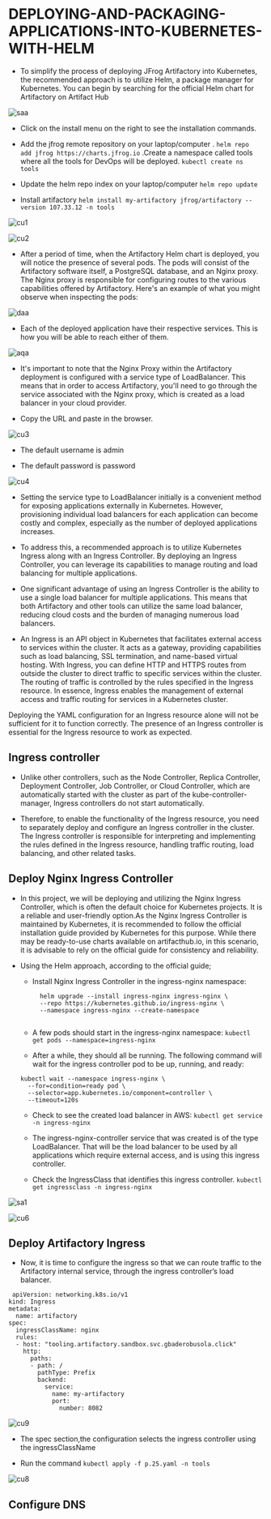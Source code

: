 # DEPLOYING-AND-PACKAGING-APPLICATIONS-INTO-KUBERNETES-WITH-HELM

- To simplify the process of deploying JFrog Artifactory into Kubernetes, the recommended approach is to utilize Helm, a package manager for Kubernetes. You can begin by searching for the official Helm chart for Artifactory on Artifact Hub

![saa](https://github.com/busolagbadero/DEPLOYING-AND-PACKAGING-APPLICATIONS-INTO-KUBERNETES-WITH-HELM/assets/94229949/197d973b-2d30-4610-88a6-45b6dc347a0a)

- Click on the install menu on the right to see the installation commands.

- Add the jfrog remote repository on your laptop/computer . `helm repo add jfrog https://charts.jfrog.io` .Create a namespace called tools where all the tools for DevOps will be deployed. `kubectl create ns tools`

- Update the helm repo index on your laptop/computer `helm repo update`

- Install artifactory `helm install my-artifactory jfrog/artifactory --version 107.33.12 -n tools`

![cu1](https://github.com/busolagbadero/DEPLOYING-AND-PACKAGING-APPLICATIONS-INTO-KUBERNETES-WITH-HELM/assets/94229949/7d0efc97-c7ea-483f-834f-e2ddff76cc48)

![cu2](https://github.com/busolagbadero/DEPLOYING-AND-PACKAGING-APPLICATIONS-INTO-KUBERNETES-WITH-HELM/assets/94229949/b92d1bc9-f5ea-43f2-845b-09044f452917)


- After a period of time, when the Artifactory Helm chart is deployed, you will notice the presence of several pods. The pods will consist of the Artifactory software itself, a PostgreSQL database, and an Nginx proxy. The Nginx proxy is responsible for configuring routes to the various capabilities offered by Artifactory. Here's an example of what you might observe when inspecting the pods:

![daa](https://github.com/busolagbadero/DEPLOYING-AND-PACKAGING-APPLICATIONS-INTO-KUBERNETES-WITH-HELM/assets/94229949/24e12d2e-f604-43b8-82e1-28609da5b72b)

- Each of the deployed application have their respective services. This is how you will be able to reach either of them.

![aqa](https://github.com/busolagbadero/DEPLOYING-AND-PACKAGING-APPLICATIONS-INTO-KUBERNETES-WITH-HELM/assets/94229949/099b058a-d15f-4ed5-96fe-34e60cb1b051)

- It's important to note that the Nginx Proxy within the Artifactory deployment is configured with a service type of LoadBalancer. This means that in order to access Artifactory, you'll need to go through the service associated with the Nginx proxy, which is created as a load balancer in your cloud provider.

- Copy the URL and paste in the browser.

![cu3](https://github.com/busolagbadero/DEPLOYING-AND-PACKAGING-APPLICATIONS-INTO-KUBERNETES-WITH-HELM/assets/94229949/fe558d25-f714-4361-bdc5-90182fa5d3a1)

- The default username is admin

- The default password is password

![cu4](https://github.com/busolagbadero/DEPLOYING-AND-PACKAGING-APPLICATIONS-INTO-KUBERNETES-WITH-HELM/assets/94229949/79f90dd1-d0ce-411f-ad9e-a3fddbf86166)


- Setting the service type to LoadBalancer initially is a convenient method for exposing applications externally in Kubernetes. However, provisioning individual load balancers for each application can become costly and complex, especially as the number of deployed applications increases.

- To address this, a recommended approach is to utilize Kubernetes Ingress along with an Ingress Controller. By deploying an Ingress Controller, you can leverage its capabilities to manage routing and load balancing for multiple applications.

- One significant advantage of using an Ingress Controller is the ability to use a single load balancer for multiple applications. This means that both Artifactory and other tools can utilize the same load balancer, reducing cloud costs and the burden of managing numerous load balancers.

- An Ingress is an API object in Kubernetes that facilitates external access to services within the cluster. It acts as a gateway, providing capabilities such as load balancing, SSL termination, and name-based virtual hosting. With Ingress, you can define HTTP and HTTPS routes from outside the cluster to direct traffic to specific services within the cluster. The routing of traffic is controlled by the rules specified in the Ingress resource. In essence, Ingress enables the management of external access and traffic routing for services in a Kubernetes cluster.

Deploying the YAML configuration for an Ingress resource alone will not be sufficient for it to function correctly. The presence of an Ingress controller is essential for the Ingress resource to work as expected.

## Ingress controller
    
   -  Unlike other controllers, such as the Node Controller, Replica Controller, Deployment Controller, Job Controller, or Cloud Controller, which are    automatically started with the cluster as part of the kube-controller-manager, Ingress controllers do not start automatically. 

  - Therefore, to enable the functionality of the Ingress resource, you need to separately deploy and configure an Ingress controller in the cluster. The Ingress    controller is responsible for interpreting and implementing the rules defined in the Ingress resource, handling traffic routing, load balancing, and other        related tasks.

## Deploy Nginx Ingress Controller
   
   - In this project, we will be deploying and utilizing the Nginx Ingress Controller, which is often the default choice for Kubernetes projects. It is a reliable     and user-friendly option.As the Nginx Ingress Controller is maintained by Kubernetes, it is recommended to follow the official installation guide provided by     Kubernetes for this purpose. While there may be ready-to-use charts available on artifacthub.io, in this scenario, it is advisable to rely on the official         guide for consistency and reliability.

  - Using the Helm approach, according to the official guide;
     - Install Nginx Ingress Controller in the ingress-nginx namespace:
       
       ```
         helm upgrade --install ingress-nginx ingress-nginx \
         --repo https://kubernetes.github.io/ingress-nginx \
         --namespace ingress-nginx --create-namespace 
         
       ```
         
      - A few pods should start in the ingress-nginx namespace: `kubectl get pods --namespace=ingress-nginx`
      
      - After a while, they should all be running. The following command will wait for the ingress controller pod to be up, running, and ready:

       ```
       kubectl wait --namespace ingress-nginx \
         --for=condition=ready pod \
         --selector=app.kubernetes.io/component=controller \
         --timeout=120s
      ```
    
    - Check to see the created load balancer in AWS: `kubectl get service -n ingress-nginx`
    
    - The ingress-nginx-controller service that was created is of the type LoadBalancer. That will be the load balancer to be used by all applications which             require external access, and is using this ingress controller.
    
    - Check the IngressClass that identifies this ingress controller. `kubectl get ingressclass -n ingress-nginx`
      
![sa1](https://github.com/busolagbadero/DEPLOYING-AND-PACKAGING-APPLICATIONS-INTO-KUBERNETES-WITH-HELM/assets/94229949/03782e67-d20f-43e2-b33c-73753bb26292)

![cu6](https://github.com/busolagbadero/DEPLOYING-AND-PACKAGING-APPLICATIONS-INTO-KUBERNETES-WITH-HELM/assets/94229949/1c8c7628-556f-4e21-9f50-8c8da7821658)

   ## Deploy Artifactory Ingress
   
   - Now, it is time to configure the ingress so that we can route traffic to the Artifactory internal service, through the ingress controller’s load balancer.
```
 apiVersion: networking.k8s.io/v1
kind: Ingress
metadata:
  name: artifactory
spec:
  ingressClassName: nginx
  rules:
  - host: "tooling.artifactory.sandbox.svc.gbaderobusola.click"
    http:
      paths:
      - path: /
        pathType: Prefix
        backend:
          service:
            name: my-artifactory
            port:
              number: 8082 
 ```

![cu9](https://github.com/busolagbadero/DEPLOYING-AND-PACKAGING-APPLICATIONS-INTO-KUBERNETES-WITH-HELM/assets/94229949/2fdbf4c2-3164-43a9-b509-77e9061cd9fb)


  - The spec section,the configuration selects the ingress controller using the ingressClassName

  - Run the command `kubectl apply -f p.25.yaml -n tools`
  
  ![cu8](https://github.com/busolagbadero/DEPLOYING-AND-PACKAGING-APPLICATIONS-INTO-KUBERNETES-WITH-HELM/assets/94229949/9d48c02d-a950-430a-84d6-cf125615cd7a)

## Configure DNS



   


       

